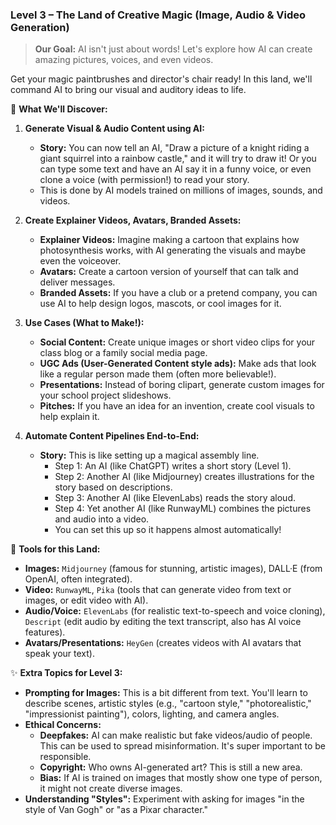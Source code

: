 
### **Level 3 – The Land of Creative Magic (Image, Audio & Video Generation)**

> **Our Goal:** AI isn't just about words! Let's explore how AI can create amazing pictures, voices, and even videos.
> 

Get your magic paintbrushes and director's chair ready! In this land, we'll command AI to bring our visual and auditory ideas to life.

🔹 **What We'll Discover:**

1.  **Generate Visual & Audio Content using AI:**
    *   **Story:** You can now tell an AI, "Draw a picture of a knight riding a giant squirrel into a rainbow castle," and it will try to draw it! Or you can type some text and have an AI say it in a funny voice, or even clone a voice (with permission!) to read your story.
    *   This is done by AI models trained on millions of images, sounds, and videos.

2.  **Create Explainer Videos, Avatars, Branded Assets:**
    *   **Explainer Videos:** Imagine making a cartoon that explains how photosynthesis works, with AI generating the visuals and maybe even the voiceover.
    *   **Avatars:** Create a cartoon version of yourself that can talk and deliver messages.
    *   **Branded Assets:** If you have a club or a pretend company, you can use AI to help design logos, mascots, or cool images for it.

3.  **Use Cases (What to Make!):**
    *   **Social Content:** Create unique images or short video clips for your class blog or a family social media page.
    *   **UGC Ads (User-Generated Content style ads):** Make ads that look like a regular person made them (often more believable!).
    *   **Presentations:** Instead of boring clipart, generate custom images for your school project slideshows.
    *   **Pitches:** If you have an idea for an invention, create cool visuals to help explain it.

4.  **Automate Content Pipelines End-to-End:**
    *   **Story:** This is like setting up a magical assembly line.
        *   Step 1: An AI (like ChatGPT) writes a short story (Level 1).
        *   Step 2: Another AI (like Midjourney) creates illustrations for the story based on descriptions.
        *   Step 3: Another AI (like ElevenLabs) reads the story aloud.
        *   Step 4: Yet another AI (like RunwayML) combines the pictures and audio into a video.
        *   You can set this up so it happens almost automatically!

🔧 **Tools for this Land:**
*   **Images:** `Midjourney` (famous for stunning, artistic images), DALL·E (from OpenAI, often integrated).
*   **Video:** `RunwayML`, `Pika` (tools that can generate video from text or images, or edit video with AI).
*   **Audio/Voice:** `ElevenLabs` (for realistic text-to-speech and voice cloning), `Descript` (edit audio by editing the text transcript, also has AI voice features).
*   **Avatars/Presentations:** `HeyGen` (creates videos with AI avatars that speak your text).

✨ **Extra Topics for Level 3:**
*   **Prompting for Images:** This is a bit different from text. You'll learn to describe scenes, artistic styles (e.g., "cartoon style," "photorealistic," "impressionist painting"), colors, lighting, and camera angles.
*   **Ethical Concerns:**
    *   **Deepfakes:** AI can make realistic but fake videos/audio of people. This can be used to spread misinformation. It's super important to be responsible.
    *   **Copyright:** Who owns AI-generated art? This is still a new area.
    *   **Bias:** If AI is trained on images that mostly show one type of person, it might not create diverse images.
*   **Understanding "Styles":** Experiment with asking for images "in the style of Van Gogh" or "as a Pixar character."
